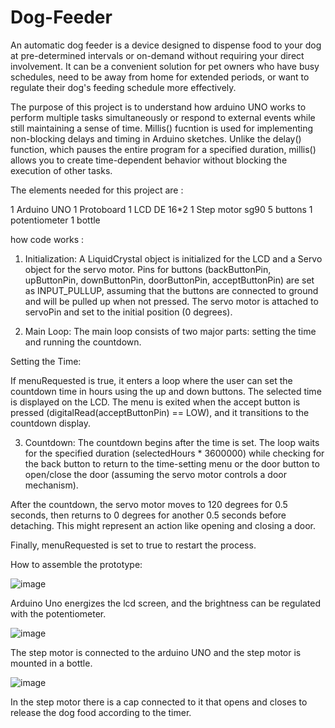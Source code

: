 # Dog-Feeder

An automatic dog feeder is a device designed to dispense food to your dog at pre-determined intervals or on-demand without requiring your direct involvement. It can be a convenient solution for pet owners who have busy schedules, need to be away from home for extended periods, or want to regulate their dog's feeding schedule more effectively. 

The purpose of this project is to understand how arduino UNO works to perform multiple tasks simultaneously or respond to external events while still maintaining a sense of time. Millis() fucntion is used for implementing non-blocking delays and timing in Arduino sketches. Unlike the delay() function, which pauses the entire program for a specified duration, millis() allows you to create time-dependent behavior without blocking the execution of other tasks.

The elements needed for this project are :

  1 Arduino UNO
  1 Protoboard
  1 LCD DE 16*2
  1 Step motor sg90 
  5 buttons 
  1 potentiometer
  1 bottle


how code works :

 
1. Initialization:
A LiquidCrystal object is initialized for the LCD and a Servo object for the servo motor.
Pins for buttons (backButtonPin, upButtonPin, downButtonPin, doorButtonPin, acceptButtonPin) are set as INPUT_PULLUP, assuming that the buttons are connected to ground and will be pulled up when not pressed.
The servo motor is attached to servoPin and set to the initial position (0 degrees).
  
2. Main Loop:
The main loop consists of two major parts: setting the time and running the countdown.

Setting the Time:

If menuRequested is true, it enters a loop where the user can set the countdown time in hours using the up and down buttons. The selected time is displayed on the LCD.
The menu is exited when the accept button is pressed (digitalRead(acceptButtonPin) == LOW), and it transitions to the countdown display.

3. Countdown:
The countdown begins after the time is set. The loop waits for the specified duration (selectedHours * 3600000) while checking for the back button to return to the time-setting menu or the door button to open/close the door (assuming the servo motor controls a door mechanism).

After the countdown, the servo motor moves to 120 degrees for 0.5 seconds, then returns to 0 degrees for another 0.5 seconds before detaching. This might represent an action like opening and closing a door.

Finally, menuRequested is set to true to restart the process.


How to assemble the prototype: 

![image](https://github.com/kevin343/Dog-Feeder/assets/113644566/9818591f-6eb6-4bd0-b4aa-dffcadd3c579)


Arduino Uno energizes the lcd screen, and the brightness can be regulated with the potentiometer. 

![image](https://github.com/kevin343/Dog-Feeder/assets/113644566/cafff166-d540-4e41-aaca-9feb203a4040)

The step motor is connected to the arduino UNO and the step motor is mounted in a bottle.

![image](https://github.com/kevin343/Dog-Feeder/assets/113644566/5bade602-8f91-4bdf-abb9-636aa2ed6ad4)

In the step motor there is a cap connected to it that opens and closes to release the dog food according to the timer.















